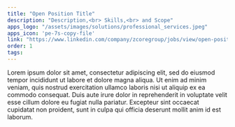 ```yaml
---
title: "Open Position Title"
description: "Description,<br> Skills,<br> and Scope"
apps_logo: "/assets/images/solutions/professional_services.jpeg"
apps_icon: 'pe-7s-copy-file'
link: "https://www.linkedin.com/company/zcoregroup/jobs/view/open-position-id"
order: 1
tags:
---
```


Lorem ipsum dolor sit amet, consectetur adipiscing elit, sed do eiusmod tempor incididunt ut labore et dolore magna aliqua. Ut enim ad minim veniam, quis nostrud exercitation ullamco laboris nisi ut aliquip ex ea commodo consequat. Duis aute irure dolor in reprehenderit in voluptate velit esse cillum dolore eu fugiat nulla pariatur. Excepteur sint occaecat cupidatat non proident, sunt in culpa qui officia deserunt mollit anim id est laborum.
